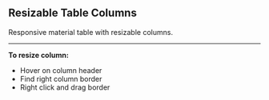 ## Resizable Table Columns
Responsive material table with resizable columns.
- - - -

**To resize column:**
* Hover on column header
* Find right column border
* Right click and drag border
